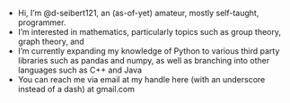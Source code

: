 - Hi, I’m @d-seibert121, an (as-of-yet) amateur, mostly self-taught, programmer. 
- I’m interested in mathematics, particularly topics such as group theory, graph theory, and 
- I’m currently expanding my knowledge of Python to various third party libraries such as pandas and numpy, as well as branching into other languages such as C++ and Java
- You can reach me via email at my handle here (with an underscore instead of a dash) at gmail.com
